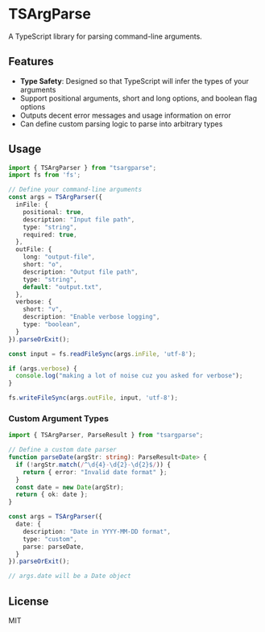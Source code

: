 # TSArgParse

A TypeScript library for parsing command-line arguments.

## Features

- **Type Safety**: Designed so that TypeScript will infer the types of your arguments
- Support positional arguments, short and long options, and boolean flag options
- Outputs decent error messages and usage information on error
- Can define custom parsing logic to parse into arbitrary types

## Usage

```typescript
import { TSArgParser } from "tsargparse";
import fs from 'fs';

// Define your command-line arguments
const args = TSArgParser({
  inFile: {
    positional: true,
    description: "Input file path",
    type: "string",
    required: true,
  },
  outFile: {
    long: "output-file",
    short: "o",
    description: "Output file path",
    type: "string",
    default: "output.txt",
  },
  verbose: {
    short: "v",
    description: "Enable verbose logging",
    type: "boolean",
  }
}).parseOrExit();

const input = fs.readFileSync(args.inFile, 'utf-8');

if (args.verbose) {
  console.log("making a lot of noise cuz you asked for verbose");
}

fs.writeFileSync(args.outFile, input, 'utf-8');
```

### Custom Argument Types

```typescript
import { TSArgParser, ParseResult } from "tsargparse";

// Define a custom date parser
function parseDate(argStr: string): ParseResult<Date> {
  if (!argStr.match(/^\d{4}-\d{2}-\d{2}$/)) {
    return { error: "Invalid date format" };
  }
  const date = new Date(argStr);
  return { ok: date };
}

const args = TSArgParser({
  date: {
    description: "Date in YYYY-MM-DD format",
    type: "custom",
    parse: parseDate,
  }
}).parseOrExit();

// args.date will be a Date object
```

## License

MIT
